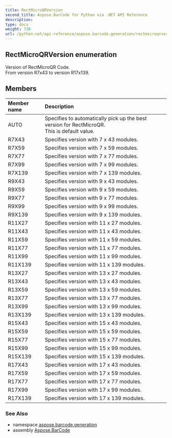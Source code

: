 ```yaml
---
title: RectMicroQRVersion
second_title: Aspose.BarCode for Python via .NET API Reference
description: 
type: docs
weight: 730
url: /python-net/api-reference/aspose.barcode.generation/rectmicroqrversion/
---
```


## RectMicroQRVersion enumeration

Version of RectMicroQR Code.<br/>            From version R7x43 to version R17x139.

## Members
| Member name | Description |
| :- | :- |
|AUTO|Specifies to automatically pick up the best version for RectMicroQR.<br/>            This is default value.|
|R7X43|Specifies version with 7 x 43 modules.|
|R7X59|Specifies version with 7 x 59 modules.|
|R7X77|Specifies version with 7 x 77 modules.|
|R7X99|Specifies version with 7 x 99 modules.|
|R7X139|Specifies version with 7 x 139 modules.|
|R9X43|Specifies version with 9 x 43 modules.|
|R9X59|Specifies version with 9 x 59 modules.|
|R9X77|Specifies version with 9 x 77 modules.|
|R9X99|Specifies version with 9 x 99 modules.|
|R9X139|Specifies version with 9 x 139 modules.|
|R11X27|Specifies version with 11 x 27 modules.|
|R11X43|Specifies version with 11 x 43 modules.|
|R11X59|Specifies version with 11 x 59 modules.|
|R11X77|Specifies version with 11 x 77 modules.|
|R11X99|Specifies version with 11 x 99 modules.|
|R11X139|Specifies version with 11 x 139 modules.|
|R13X27|Specifies version with 13 x 27 modules.|
|R13X43|Specifies version with 13 x 43 modules.|
|R13X59|Specifies version with 13 x 59 modules.|
|R13X77|Specifies version with 13 x 77 modules.|
|R13X99|Specifies version with 13 x 99 modules.|
|R13X139|Specifies version with 13 x 139 modules.|
|R15X43|Specifies version with 15 x 43 modules.|
|R15X59|Specifies version with 15 x 59 modules.|
|R15X77|Specifies version with 15 x 77 modules.|
|R15X99|Specifies version with 15 x 99 modules.|
|R15X139|Specifies version with 15 x 139 modules.|
|R17X43|Specifies version with 17 x 43 modules.|
|R17X59|Specifies version with 17 x 59 modules.|
|R17X77|Specifies version with 17 x 77 modules.|
|R17X99|Specifies version with 17 x 99 modules.|
|R17X139|Specifies version with 17 x 139 modules.|

### See Also

* namespace [aspose.barcode.generation](/barcode/python-net/api-reference/aspose.barcode.generation/)
* assembly [Aspose.BarCode](/barcode/python-net/api-reference/)

